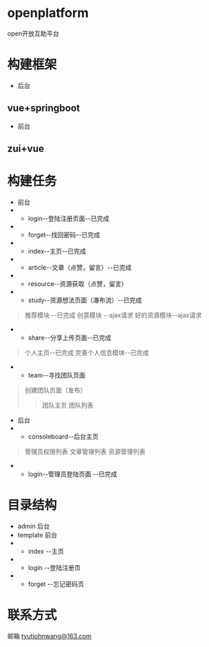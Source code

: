 # openplatform
open开放互助平台

# 构建框架

* 后台
## vue+springboot

* 前台
## zui+vue

# 构建任务
* 前台
* * login--登陆注册页面--已完成
* * forget--找回密码--已完成
* * index--主页--已完成
* * article--文章（点赞，留言）--已完成
* * resource--资源获取（点赞，留言）
* * study--资源想法页面（瀑布流）--已完成
> 推荐模块 --已完成
> 创意模块 --ajax请求
> 好的资源模块--ajax请求
* * share--分享上传页面--已完成
> 个人主页--已完成
> 完善个人信息模块--已完成
* * team--寻找团队页面
> 创建团队页面（发布）
>> 团队主页
>> 团队列表
* 后台
* * consoleboard--后台主页 
> 管理员权限列表
> 文章管理列表
> 资源管理列表
* * login--管理员登陆页面 --已完成
  


# 目录结构
* admin 后台
* template 前台
* * index --主页
* * login --登陆注册页
* * forget --忘记密码页

# 联系方式
邮箱 tyutjohnwang@163.com
